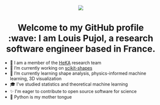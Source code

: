 <h1 align="center">
  <a href="https://git.io/typing-svg">
    <img src="https://readme-typing-svg.herokuapp.com/?lines=Hello,+world!&center=true&size=25">
  </a>
</h1>

<h1 align="center">Welcome to my GitHub profile :wave: I am Louis Pujol, a research software engineer based in France.</h1>

- :hospital: I am a member of the [HeKA](https://team.inria.fr/heka/fr/) research team
- 🔭 I’m currently working on [scikit-shapes](https://github.com/scikit-shapes/scikit-shapes)
- 🌱 I’m currently learning shape analysis, physics-informed machine learning, 3D visualization
- 🎓 I've studied statistics and theoretical machine learning
- ✨ I'm eager to contribute to open source software for science
- 🐍 Python is my mother tongue

